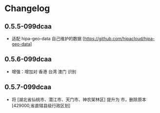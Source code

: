 # Changelog
## 0.5.5-099dcaa
* 适配 hipa-geo-data  自己维护的数据 [https://github.com/hipacloud/hipa-geo-data]

## 0.5.6-099dcaa
* 增强：增加对 香港 台湾 澳门 识别

## 0.5.7-099dcaa
* 将 [湖北省仙桃市、潜江市、天门市、神农架林区] 提升为 市，删除原本 [429000,省直辖县级行政区划]
